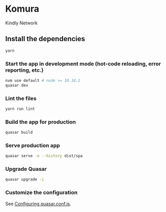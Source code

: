 # Komura

Kindly Network

## Install the dependencies
```bash
yarn
```

### Start the app in development mode (hot-code reloading, error reporting, etc.)
```bash
nvm use default # node >= 10.18.1
quasar dev
```

### Lint the files
```bash
yarn run lint
```

### Build the app for production
```bash
quasar build
```

### Serve production app

```bash
quasar serve -o --history dist/spa
```

### Upgrade Quasar

```bash
quasar upgrade -i
```

### Customize the configuration

See [Configuring quasar.conf.js](https://quasar.dev/quasar-cli/quasar-conf-js).
